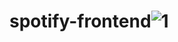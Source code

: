 # spotify-frontend![1](https://github.com/Rishiv1000/spotify-frontend/assets/114014651/2bc263af-61de-4a29-a2ca-36d678baf212)
